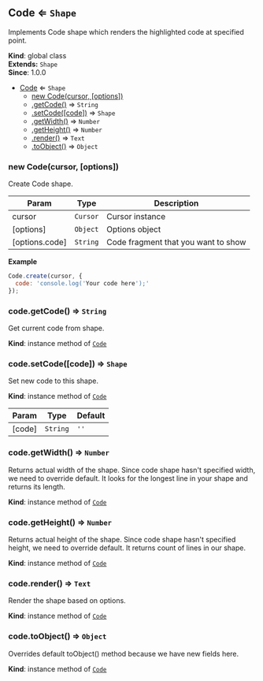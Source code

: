 <a name="Code"></a>

## Code ⇐ <code>Shape</code>
Implements Code shape which renders the highlighted code at specified point.

**Kind**: global class  
**Extends:** <code>Shape</code>  
**Since**: 1.0.0  

* [Code](#Code) ⇐ <code>Shape</code>
    * [new Code(cursor, [options])](#new_Code_new)
    * [.getCode()](#Code+getCode) ⇒ <code>String</code>
    * [.setCode([code])](#Code+setCode) ⇒ <code>Shape</code>
    * [.getWidth()](#Code+getWidth) ⇒ <code>Number</code>
    * [.getHeight()](#Code+getHeight) ⇒ <code>Number</code>
    * [.render()](#Code+render) ⇒ <code>Text</code>
    * [.toObject()](#Code+toObject) ⇒ <code>Object</code>

<a name="new_Code_new"></a>

### new Code(cursor, [options])
Create Code shape.


| Param | Type | Description |
| --- | --- | --- |
| cursor | <code>Cursor</code> | Cursor instance |
| [options] | <code>Object</code> | Options object |
| [options.code] | <code>String</code> | Code fragment that you want to show |

**Example**  
```js
Code.create(cursor, {
  code: 'console.log('Your code here');'
});
```
<a name="Code+getCode"></a>

### code.getCode() ⇒ <code>String</code>
Get current code from shape.

**Kind**: instance method of <code>[Code](#Code)</code>  
<a name="Code+setCode"></a>

### code.setCode([code]) ⇒ <code>Shape</code>
Set new code to this shape.

**Kind**: instance method of <code>[Code](#Code)</code>  

| Param | Type | Default |
| --- | --- | --- |
| [code] | <code>String</code> | <code>&#x27;&#x27;</code> | 

<a name="Code+getWidth"></a>

### code.getWidth() ⇒ <code>Number</code>
Returns actual width of the shape.
Since code shape hasn't specified width, we need to override default.
It looks for the longest line in your shape and returns its length.

**Kind**: instance method of <code>[Code](#Code)</code>  
<a name="Code+getHeight"></a>

### code.getHeight() ⇒ <code>Number</code>
Returns actual height of the shape.
Since code shape hasn't specified height, we need to override default.
It returns count of lines in our shape.

**Kind**: instance method of <code>[Code](#Code)</code>  
<a name="Code+render"></a>

### code.render() ⇒ <code>Text</code>
Render the shape based on options.

**Kind**: instance method of <code>[Code](#Code)</code>  
<a name="Code+toObject"></a>

### code.toObject() ⇒ <code>Object</code>
Overrides default toObject() method because we have new fields here.

**Kind**: instance method of <code>[Code](#Code)</code>  

